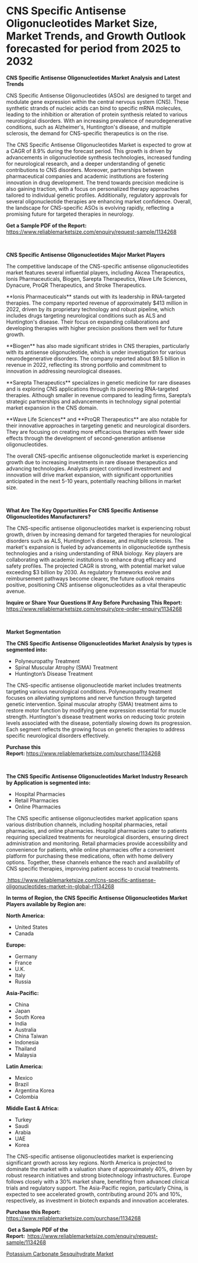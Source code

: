 <p><h1>CNS Specific Antisense Oligonucleotides Market Size, Market Trends, and Growth Outlook forecasted for period from 2025 to 2032</h1></p><p><strong>CNS Specific Antisense Oligonucleotides Market Analysis and Latest Trends</strong></p>
<p><p>CNS Specific Antisense Oligonucleotides (ASOs) are designed to target and modulate gene expression within the central nervous system (CNS). These synthetic strands of nucleic acids can bind to specific mRNA molecules, leading to the inhibition or alteration of protein synthesis related to various neurological disorders. With an increasing prevalence of neurodegenerative conditions, such as Alzheimer's, Huntington's disease, and multiple sclerosis, the demand for CNS-specific therapeutics is on the rise.</p><p>The CNS Specific Antisense Oligonucleotides Market is expected to grow at a CAGR of 8.9% during the forecast period. This growth is driven by advancements in oligonucleotide synthesis technologies, increased funding for neurological research, and a deeper understanding of genetic contributions to CNS disorders. Moreover, partnerships between pharmaceutical companies and academic institutions are fostering innovation in drug development. The trend towards precision medicine is also gaining traction, with a focus on personalized therapy approaches tailored to individual genetic profiles. Additionally, regulatory approvals for several oligonucleotide therapies are enhancing market confidence. Overall, the landscape for CNS-specific ASOs is evolving rapidly, reflecting a promising future for targeted therapies in neurology.</p></p>
<p><strong>Get a Sample PDF of the Report:&nbsp;</strong> <a href="https://www.reliablemarketsize.com/enquiry/request-sample/1134268?utm_campaign=3016&utm_medium=2&utm_source=Github&utm_content=ia&utm_term=25032025&utm_id=cns-specific-antisense-oligonucleotides">https://www.reliablemarketsize.com/enquiry/request-sample/1134268</a></p>
<p>&nbsp;</p>
<p><strong>CNS Specific Antisense Oligonucleotides Major Market Players</strong></p>
<p><p>The competitive landscape of the CNS-specific antisense oligonucleotides market features several influential players, including Akcea Therapeutics, Ionis Pharmaceuticals, Biogen, Sarepta Therapeutics, Wave Life Sciences, Dynacure, ProQR Therapeutics, and Stroke Therapeutics. </p><p>**Ionis Pharmaceuticals** stands out with its leadership in RNA-targeted therapies. The company reported revenue of approximately $413 million in 2022, driven by its proprietary technology and robust pipeline, which includes drugs targeting neurological conditions such as ALS and Huntington's disease. Their focus on expanding collaborations and developing therapies with higher precision positions them well for future growth.</p><p>**Biogen** has also made significant strides in CNS therapies, particularly with its antisense oligonucleotide, which is under investigation for various neurodegenerative disorders. The company reported about $9.5 billion in revenue in 2022, reflecting its strong portfolio and commitment to innovation in addressing neurological diseases.</p><p>**Sarepta Therapeutics** specializes in genetic medicine for rare diseases and is exploring CNS applications through its pioneering RNA-targeted therapies. Although smaller in revenue compared to leading firms, Sarepta’s strategic partnerships and advancements in technology signal potential market expansion in the CNS domain.</p><p>**Wave Life Sciences** and **ProQR Therapeutics** are also notable for their innovative approaches in targeting genetic and neurological disorders. They are focusing on creating more efficacious therapies with fewer side effects through the development of second-generation antisense oligonucleotides.</p><p>The overall CNS-specific antisense oligonucleotide market is experiencing growth due to increasing investments in rare disease therapeutics and advancing technologies. Analysts project continued investment and innovation will drive market expansion, with significant opportunities anticipated in the next 5-10 years, potentially reaching billions in market size.</p></p>
<p>&nbsp;</p>
<p><strong>What Are The Key Opportunities For CNS Specific Antisense Oligonucleotides Manufacturers?</strong></p>
<p><p>The CNS-specific antisense oligonucleotides market is experiencing robust growth, driven by increasing demand for targeted therapies for neurological disorders such as ALS, Huntington's disease, and multiple sclerosis. The market's expansion is fueled by advancements in oligonucleotide synthesis technologies and a rising understanding of RNA biology. Key players are collaborating with academic institutions to enhance drug efficacy and safety profiles. The projected CAGR is strong, with potential market value exceeding $3 billion by 2030. As regulatory frameworks evolve and reimbursement pathways become clearer, the future outlook remains positive, positioning CNS antisense oligonucleotides as a vital therapeutic avenue.</p></p>
<p><strong>Inquire or Share Your Questions If Any Before Purchasing This Report:</strong> <a href="https://www.reliablemarketsize.com/enquiry/pre-order-enquiry/1134268?utm_campaign=3016&utm_medium=2&utm_source=Github&utm_content=ia&utm_term=25032025&utm_id=cns-specific-antisense-oligonucleotides">https://www.reliablemarketsize.com/enquiry/pre-order-enquiry/1134268</a></p>
<p>&nbsp;</p>
<p><strong>Market Segmentation</strong></p>
<p><strong>The CNS Specific Antisense Oligonucleotides Market Analysis by types is segmented into:</strong></p>
<p><ul><li>Polyneuropathy Treatment</li><li>Spinal Muscular Atrophy (SMA) Treatment</li><li>Huntington’s Disease Treatment</li></ul></p>
<p><p>The CNS-specific antisense oligonucleotide market includes treatments targeting various neurological conditions. Polyneuropathy treatment focuses on alleviating symptoms and nerve function through targeted genetic intervention. Spinal muscular atrophy (SMA) treatment aims to restore motor function by modifying gene expression essential for muscle strength. Huntington's disease treatment works on reducing toxic protein levels associated with the disease, potentially slowing down its progression. Each segment reflects the growing focus on genetic therapies to address specific neurological disorders effectively.</p></p>
<p><strong>Purchase this Report:&nbsp;</strong><a href="https://www.reliablemarketsize.com/purchase/1134268?utm_campaign=3016&utm_medium=2&utm_source=Github&utm_content=ia&utm_term=25032025&utm_id=cns-specific-antisense-oligonucleotides">https://www.reliablemarketsize.com/purchase/1134268</a></p>
<p>&nbsp;</p>
<p><strong>The CNS Specific Antisense Oligonucleotides Market Industry Research by Application is segmented into:</strong></p>
<p><ul><li>Hospital Pharmacies</li><li>Retail Pharmacies</li><li>Online Pharmacies</li></ul></p>
<p><p>The CNS specific antisense oligonucleotides market application spans various distribution channels, including hospital pharmacies, retail pharmacies, and online pharmacies. Hospital pharmacies cater to patients requiring specialized treatments for neurological disorders, ensuring direct administration and monitoring. Retail pharmacies provide accessibility and convenience for patients, while online pharmacies offer a convenient platform for purchasing these medications, often with home delivery options. Together, these channels enhance the reach and availability of CNS specific therapies, improving patient access to crucial treatments.</p></p>
<p><a href="https://www.reliablemarketsize.com/cns-specific-antisense-oligonucleotides-market-in-global-r1134268?utm_campaign=3016&utm_medium=2&utm_source=Github&utm_content=ia&utm_term=25032025&utm_id=cns-specific-antisense-oligonucleotides">&nbsp;https://www.reliablemarketsize.com/cns-specific-antisense-oligonucleotides-market-in-global-r1134268</a></p>
<p><strong>In terms of Region, the CNS Specific Antisense Oligonucleotides Market Players available by Region are:</strong></p>
<p>
    <p> <strong> North America: </strong>
        <ul>
            <li>United States</li>
            <li>Canada</li>
        </ul>
        </p> 
    <p> <strong> Europe: </strong>
        <ul>
            <li>Germany</li>
            <li>France</li>
            <li>U.K.</li>
            <li>Italy</li>
            <li>Russia</li>
        </ul>
        </p> 
    <p> <strong> Asia-Pacific: </strong>
        <ul>
            <li>China</li>
            <li>Japan</li>
            <li>South Korea</li>
            <li>India</li>
            <li>Australia</li>
            <li>China Taiwan</li>
            <li>Indonesia</li>
            <li>Thailand</li>
            <li>Malaysia</li>
        </ul>
        </p> 
    <p> <strong> Latin America: </strong>
        <ul>
            <li>Mexico</li>
            <li>Brazil</li>
            <li>Argentina Korea</li>
            <li>Colombia</li>
        </ul>
        </p> 
    <p> <strong> Middle East & Africa: </strong>
        <ul>
            <li>Turkey</li>
            <li>Saudi</li>
            <li>Arabia</li>
            <li>UAE</li>
            <li>Korea</li>
        </ul>
    </p>
    </p>
<p><p>The CNS-specific antisense oligonucleotides market is experiencing significant growth across key regions. North America is projected to dominate the market with a valuation share of approximately 40%, driven by robust research initiatives and strong biotechnology infrastructures. Europe follows closely with a 30% market share, benefiting from advanced clinical trials and regulatory support. The Asia-Pacific region, particularly China, is expected to see accelerated growth, contributing around 20% and 10%, respectively, as investment in biotech expands and innovation accelerates.</p></p>
<p><strong>Purchase this Report: </strong><a href="https://www.reliablemarketsize.com/purchase/1134268?utm_campaign=3016&utm_medium=2&utm_source=Github&utm_content=ia&utm_term=25032025&utm_id=cns-specific-antisense-oligonucleotides">https://www.reliablemarketsize.com/purchase/1134268</a></p>
<p>&nbsp;<strong>Get a Sample PDF of the Report:&nbsp;&nbsp;</strong><a href="https://www.reliablemarketsize.com/enquiry/request-sample/1134268?utm_campaign=3016&utm_medium=2&utm_source=Github&utm_content=ia&utm_term=25032025&utm_id=cns-specific-antisense-oligonucleotides">https://www.reliablemarketsize.com/enquiry/request-sample/1134268</a></p>
<p><strong></strong></p>
<p><p><a href="https://github.com/xalatieusope/Market-Research-Report-List-1/blob/main/potassium-carbonate-sesquihydrate-market.md?utm_campaign=3016&utm_medium=2&utm_source=Github&utm_content=ia&utm_term=25032025&utm_id=cns-specific-antisense-oligonucleotides">Potassium Carbonate Sesquihydrate Market</a></p></p>
